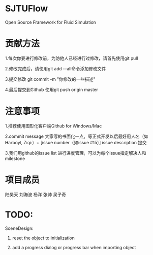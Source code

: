 SJTUFlow
========

Open Source Framework for Fluid Simulation


贡献方法
========

1.每次你要进行修改前，为防他人已经进行过修改，请首先使用git pull

2.修改完成后，请使用git add --all命令添加修改文件

3.提交修改 git commit -m "你修改的一些描述"

4.最后提交到Github 使用git push origin master


注意事项
========

1.推荐使用图形化客户端Github for Windows/Mac 

2.commit message 大家写的书面化一点，等正式开发以后最好用人名（如Harboyl, Ziqi:）+ [issue number（如issue #15）] issue description 提交

3.我们用github的issue list 进行进度管理，可以为每个issue指定解决人和milestone

项目成员
========

陆昊天 刘海波 杨洋 张帅 吴子奇

TODO:
========
SceneDesign:
1. reset the object to initialization

2. add a progress dialog or progress bar when importing object

